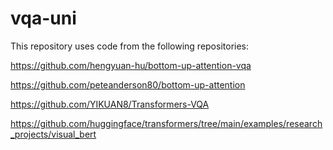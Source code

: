 # vqa-uni

This repository uses code from the following repositories:

https://github.com/hengyuan-hu/bottom-up-attention-vqa

https://github.com/peteanderson80/bottom-up-attention

https://github.com/YIKUAN8/Transformers-VQA

https://github.com/huggingface/transformers/tree/main/examples/research_projects/visual_bert 
